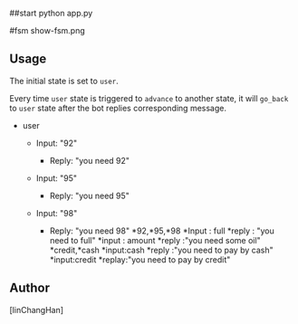 ##start
python app.py

#fsm
show-fsm.png

## Usage
The initial state is set to `user`.

Every time `user` state is triggered to `advance` to another state, it will `go_back` to `user` state after the bot replies corresponding message.

* user
	* Input: "92"
		* Reply: "you need 92"

	* Input: "95"
		* Reply: "you need 95"
	* Input: "98"
		* Reply: "you need 98"
*92,*95,*98
	*Input : full 
		*reply : "you need to full"
	*input : amount
		*reply :"you need some oil"
*credit,*cash
	*input:cash
		*reply :"you need to pay by cash"
	*input:credit
		*replay:"you need to pay by credit"

## Author
[linChangHan]
